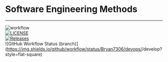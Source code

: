 # Software Engineering Methods
---
![workflow](https://github.com/Bryan7306/devops/actions/workflows/main.yml/badge.svg)<br>
[![LICENSE](https://img.shields.io/github/license/Bryan7306/devops.svg?style=flat-square)](https://github.com/Bryan7306/devops/blob/master/LICENSE)<br>
[![Releases](https://img.shields.io/github/release/Bryan7306/devops/all.svg?style=flat-square)](https://github.com/Bryan7306/devops/releases)<br>
![GitHub Workflow Status (branch)](https://img.shields.io/github/workflow/status/Bryan7306/devops/<action name taken from main.yml>/develop?style=flat-square)<br>
